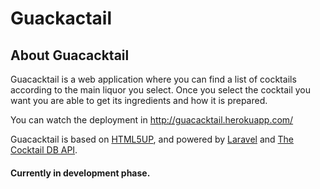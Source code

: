 # Guackactail

## About Guacacktail
Guacacktail is a web application where you can find a list of cocktails according to the main liquor you select.
Once you select the cocktail you want you are able to get its ingredients and how it is prepared.

You can watch the deployment in http://guacacktail.herokuapp.com/

Guacacktail is based on [HTML5UP](https://html5up.net/), and powered by [Laravel](https://laravel.com) and [The Cocktail DB API](https://www.thecocktaildb.com/api.php).

#### Currently in development phase.
